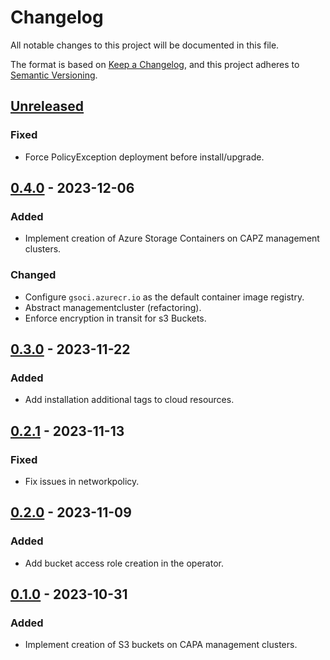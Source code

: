 # Changelog

All notable changes to this project will be documented in this file.

The format is based on [Keep a Changelog](https://keepachangelog.com/en/1.0.0/),
and this project adheres to [Semantic Versioning](https://semver.org/spec/v2.0.0.html).

## [Unreleased]

### Fixed

- Force PolicyException deployment before install/upgrade.

## [0.4.0] - 2023-12-06

### Added

- Implement creation of Azure Storage Containers on CAPZ management clusters.

### Changed

- Configure `gsoci.azurecr.io` as the default container image registry.
- Abstract managementcluster (refactoring).
- Enforce encryption in transit for s3 Buckets.

## [0.3.0] - 2023-11-22

### Added

- Add installation additional tags to cloud resources.

## [0.2.1] - 2023-11-13

### Fixed

- Fix issues in networkpolicy.

## [0.2.0] - 2023-11-09

### Added

- Add bucket access role creation in the operator.

## [0.1.0] - 2023-10-31

### Added

- Implement creation of S3 buckets on CAPA management clusters.

[Unreleased]: https://github.com/giantswarm/object-storage-operator/compare/v0.4.0...HEAD
[0.4.0]: https://github.com/giantswarm/object-storage-operator/compare/v0.3.0...v0.4.0
[0.3.0]: https://github.com/giantswarm/object-storage-operator/compare/v0.2.1...v0.3.0
[0.2.1]: https://github.com/giantswarm/object-storage-operator/compare/v0.2.0...v0.2.1
[0.2.0]: https://github.com/giantswarm/object-storage-operator/compare/v0.1.0...v0.2.0
[0.1.0]: https://github.com/giantswarm/object-storage-operator/releases/tag/v0.1.0
